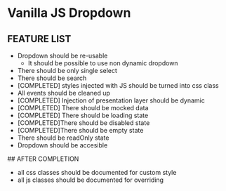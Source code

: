 # Vanilla JS Dropdown

## FEATURE LIST

- Dropdown should be re-usable
  - It should be possible to use non dynamic dropdown
- There should be only single select
- There should be search
- [COMPLETED] styles injected with JS should be turned into css class
- All events should be cleaned up
- [COMPLETED] Injection of presentation layer should be dynamic
- [COMPLETED] There should be mocked data
- [COMPLETED] There should be loading state
- [COMPLETED]There should be disabled state
- [COMPLETED]There should be empty state
- There should be readOnly state
- Dropdown should be accesible

## AFTER COMPLETION

- all css classes should be documented for custom style
- all js classes should be documented for overriding
